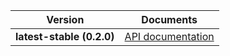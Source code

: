 | Version | Documents |
|:---:|---|
| **latest-stable (0.2.0)** | [API documentation](latest-stable) |
